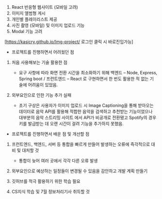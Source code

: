 1. React 반응형 웹사이트 (모바일 고려)
2. 이미지 앨범형 게시
3. 개인별 플레이리스트 제공
4. 사진 촬영 (모바일) 및 이미지 업로드 기능
5. Modal 기능 고려

[https://kasicry.github.io/Img-project/   로그인 클릭 시 바로진입가능]


- 프로젝트를 진행하면서 어려웠던 점



1. 처음 사용해보는 기술 활용한 점
    - 요구 사항에 따라 화면 전환 시간을 최소화하기 위해 백엔드 – Node, Express, Spring boot / 프런트엔드 – React 로 구현하면서 한 번도 활용한 적 없는 기술에 어려움이 있었음.

2. 외부요인으로 인한 기능 추가 실패
    - 초기 구상은 사용자가 이미지 업로드 시 Image Captioning을 통해 받아오는 데이터로 음악 API를 활용해 적합한 음악을 검색하고 추천받는 기능이었으나 대부분의 음악 스트리밍 사이트       에서 API가 비공개로 전환됐고 Spotify의 경우 키를 발급받는 데 오랜 시간이 걸려 기능을 추가하지 못했음.


- 프로젝트를 진행하면서 배운 점 및 개선할 점



1. 프런트엔드, 백엔드, 서버 등 통합을 빠르게 만들어 발생하는 오류에 즉각적으로 대비 및 대처할 것
    - 통합이 늦어 여러 곳에서 각각 다른 오류 발생

2. 외부요인으로 예상하는 일정들이 변경될 수 있음을 감안하고 개발 계획 만들기

3. 깃허브를 적극 활용하기 위한 학습 필요

4. CS지식 학습 및 7월 정보처리기사 취득할 것





